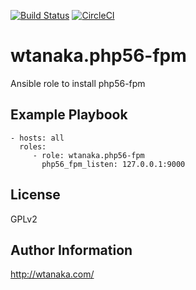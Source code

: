 [![Build Status](https://travis-ci.org/wtanaka/ansible-role-php56-fpm.svg?branch=master)](https://travis-ci.org/wtanaka/ansible-role-php56-fpm)
[![CircleCI](https://circleci.com/gh/wtanaka/ansible-role-php56-fpm.svg?style=svg)](https://circleci.com/gh/wtanaka/ansible-role-php56-fpm)

wtanaka.php56-fpm
=================

Ansible role to install php56-fpm

Example Playbook
----------------

    - hosts: all
      roles:
         - role: wtanaka.php56-fpm
           php56_fpm_listen: 127.0.0.1:9000

License
-------

GPLv2

Author Information
------------------

http://wtanaka.com/
